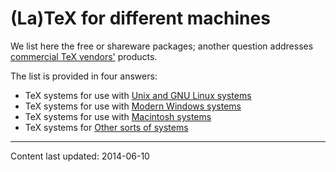 # (La)TeX for different machines

We list here the free or shareware packages;
  another question addresses
  [commercial TeX vendors'](./FAQ-commercial.html) products.

The list is provided in four answers:
  

-  TeX systems for use with
    [Unix and GNU Linux systems](./FAQ-sysunix.html)
-  TeX systems for use with 
    [Modern Windows systems](./FAQ-syswin32.html)
-  TeX systems for use with 
    [Macintosh systems](./FAQ-sysmac.html)
-  TeX systems for 
    [Other sorts of systems](./FAQ-sysother.html)


----

Content last updated: 2014-06-10
